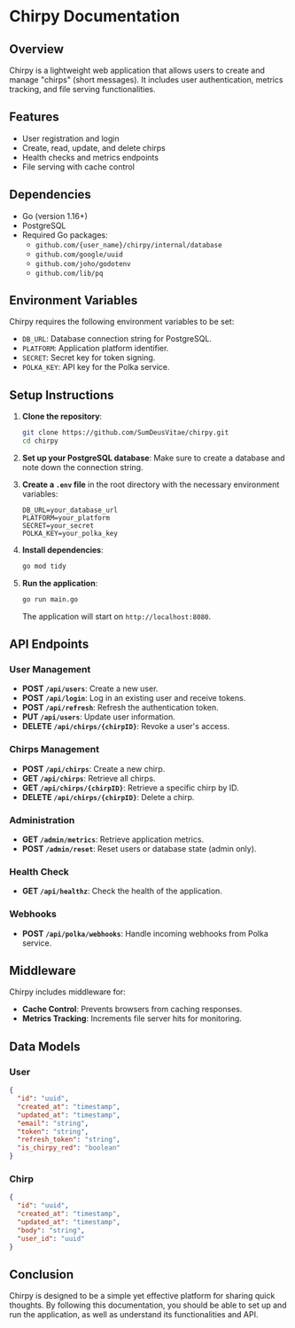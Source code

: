 # Chirpy Documentation

## Overview
Chirpy is a lightweight web application that allows users to create and manage "chirps" (short messages). It includes user authentication, metrics tracking, and file serving functionalities.

## Features
- User registration and login
- Create, read, update, and delete chirps
- Health checks and metrics endpoints
- File serving with cache control

## Dependencies
- Go (version 1.16+)
- PostgreSQL
- Required Go packages:
  - `github.com/{user_name}/chirpy/internal/database`
  - `github.com/google/uuid`
  - `github.com/joho/godotenv`
  - `github.com/lib/pq`

## Environment Variables
Chirpy requires the following environment variables to be set:

- `DB_URL`: Database connection string for PostgreSQL.
- `PLATFORM`: Application platform identifier.
- `SECRET`: Secret key for token signing.
- `POLKA_KEY`: API key for the Polka service.

## Setup Instructions

1. **Clone the repository**:
   ```bash
   git clone https://github.com/SumDeusVitae/chirpy.git
   cd chirpy
   ```

2. **Set up your PostgreSQL database**: Make sure to create a database and note down the connection string.

3. **Create a `.env` file** in the root directory with the necessary environment variables:
   ```plaintext
   DB_URL=your_database_url
   PLATFORM=your_platform
   SECRET=your_secret
   POLKA_KEY=your_polka_key
   ```

4. **Install dependencies**:
   ```bash
   go mod tidy
   ```

5. **Run the application**:
   ```bash
   go run main.go
   ```

   The application will start on `http://localhost:8080`.

## API Endpoints

### User Management
- **POST `/api/users`**: Create a new user.
- **POST `/api/login`**: Log in an existing user and receive tokens.
- **POST `/api/refresh`**: Refresh the authentication token.
- **PUT `/api/users`**: Update user information.
- **DELETE `/api/chirps/{chirpID}`**: Revoke a user's access.

### Chirps Management
- **POST `/api/chirps`**: Create a new chirp.
- **GET `/api/chirps`**: Retrieve all chirps.
- **GET `/api/chirps/{chirpID}`**: Retrieve a specific chirp by ID.
- **DELETE `/api/chirps/{chirpID}`**: Delete a chirp.

### Administration
- **GET `/admin/metrics`**: Retrieve application metrics.
- **POST `/admin/reset`**: Reset users or database state (admin only).

### Health Check
- **GET `/api/healthz`**: Check the health of the application.

### Webhooks
- **POST `/api/polka/webhooks`**: Handle incoming webhooks from Polka service.

## Middleware
Chirpy includes middleware for:
- **Cache Control**: Prevents browsers from caching responses.
- **Metrics Tracking**: Increments file server hits for monitoring.

## Data Models

### User
```json
{
  "id": "uuid",
  "created_at": "timestamp",
  "updated_at": "timestamp",
  "email": "string",
  "token": "string",
  "refresh_token": "string",
  "is_chirpy_red": "boolean"
}
```

### Chirp
```json
{
  "id": "uuid",
  "created_at": "timestamp",
  "updated_at": "timestamp",
  "body": "string",
  "user_id": "uuid"
}
```

## Conclusion
Chirpy is designed to be a simple yet effective platform for sharing quick thoughts. By following this documentation, you should be able to set up and run the application, as well as understand its functionalities and API.